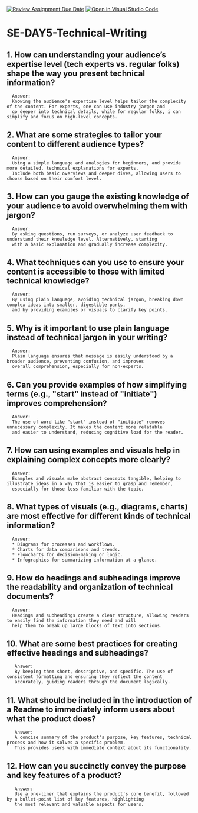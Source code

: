 [![Review Assignment Due Date](https://classroom.github.com/assets/deadline-readme-button-22041afd0340ce965d47ae6ef1cefeee28c7c493a6346c4f15d667ab976d596c.svg)](https://classroom.github.com/a/zsAR-pyY)
[![Open in Visual Studio Code](https://classroom.github.com/assets/open-in-vscode-2e0aaae1b6195c2367325f4f02e2d04e9abb55f0b24a779b69b11b9e10269abc.svg)](https://classroom.github.com/online_ide?assignment_repo_id=15891063&assignment_repo_type=AssignmentRepo)
# SE-DAY5-Technical-Writing
## 1. How can understanding your audience’s expertise level (tech experts vs. regular folks) shape the way you present technical information?
      Answer: 
      Knowing the audience's expertise level helps tailor the complexity of the content. For experts, one can use industry jargon and 
      go deeper into technical details, while for regular folks, i can simplify and focus on high-level concepts.

## 2. What are some strategies to tailor your content to different audience types?
      Answer:
      Using a simple language and analogies for beginners, and provide more detailed, technical explanations for experts. 
      Include both basic overviews and deeper dives, allowing users to choose based on their comfort level.

## 3. How can you gauge the existing knowledge of your audience to avoid overwhelming them with jargon?
      Answer:
      By asking questions, run surveys, or analyze user feedback to understand their knowledge level. Alternatively, starting 
      with a basic explanation and gradually increase complexity.


## 4. What techniques can you use to ensure your content is accessible to those with limited technical knowledge?
      Answer:
      By using plain language, avoiding technical jargon, breaking down complex ideas into smaller, digestible parts, 
      and by providing examples or visuals to clarify key points.


## 5. Why is it important to use plain language instead of technical jargon in your writing?
      Answer:
      Plain language ensures that message is easily understood by a broader audience, preventing confusion, and improves 
      overall comprehension, especially for non-experts.
      
## 6. Can you provide examples of how simplifying terms (e.g., "start" instead of "initiate") improves comprehension?
      Answer:
      The use of word like "start" instead of "initiate" removes unnecessary complexity. It makes the content more relatable 
      and easier to understand, reducing cognitive load for the reader.


## 7. How can using examples and visuals help in explaining complex concepts more clearly?
      Answer:
      Examples and visuals make abstract concepts tangible, helping to illustrate ideas in a way that is easier to grasp and remember, 
      especially for those less familiar with the topic.

## 8. What types of visuals (e.g., diagrams, charts) are most effective for different kinds of technical information?
      Answer:
      * Diagrams for processes and workflows.
      * Charts for data comparisons and trends.
      * Flowcharts for decision-making or logic.
      * Infographics for summarizing information at a glance.

## 9. How do headings and subheadings improve the readability and organization of technical documents?
      Answer:
      Headings and subheadings create a clear structure, allowing readers to easily find the information they need and will 
      help them to break up large blocks of text into sections.

## 10. What are some best practices for creating effective headings and subheadings?
       Answer:
       By keeping them short, descriptive, and specific. The use of consistent formatting and ensuring they reflect the content 
       accurately, guiding readers through the document logically.

## 11. What should be included in the introduction of a Readme to immediately inform users about what the product does?
       Answer:
       A concise summary of the product's purpose, key features, technical process and how it solves a specific problem. 
       This provides users with immediate context about its functionality.

## 12. How can you succinctly convey the purpose and key features of a product?
       Answer:
       Use a one-liner that explains the product’s core benefit, followed by a bullet-point list of key features, highlighting 
       the most relevant and valuable aspects for users.
